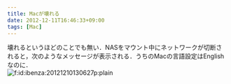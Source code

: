 ```yaml
---
title: Macが壊れる
date: 2012-12-11T16:46:33+09:00
tags: [Mac]
---
```


壊れるというほどのことでも無い．NASをマウント中にネットワークが切断されると，次のようなメッセージが表示される．うちのMacの言語設定はEnglishなのに．  
<span itemscope itemtype="http://schema.org/Photograph"><img src="/2012/12/11/164633/20121210130627.png" alt="f:id:ibenza:20121210130627p:plain" title="f:id:ibenza:20121210130627p:plain" class="hatena-fotolife" itemprop="image"></span>

